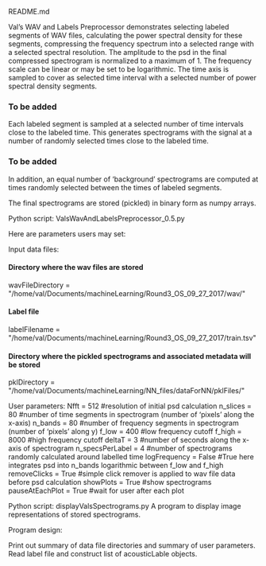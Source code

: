 README.md

Val’s WAV and Labels Preprocessor demonstrates selecting labeled segments of WAV files, calculating the power spectral density for these segments, compressing the frequency spectrum into a selected range with a selected spectral resolution.  The amplitude to the psd in the final compressed spectrogram is normalized to a maximum of 1.  The frequency scale can be linear or may be set to be logarithmic.  The time axis is sampled to cover as selected time interval with a selected number of power spectral density segments.

### To be added
Each labeled segment is sampled at a selected number of time intervals close to the labeled time.  This generates spectrograms with the signal at a number of randomly selected times close to the labeled time.
### To be added
In addition, an equal number of ‘background’ spectrograms are computed at times randomly selected between the times of labeled segments.
 
The final spectrograms are stored (pickled) in binary form as numpy arrays.  

Python script:  ValsWavAndLabelsPreprocessor_0.5.py

Here are parameters users may set:

Input data files:

#### Directory where the wav files are stored
wavFileDirectory = "/home/val/Documents/machineLearning/Round3_OS_09_27_2017/wav/"

#### Label file
labelFilename = "/home/val/Documents/machineLearning/Round3_OS_09_27_2017/train.tsv"

#### Directory where the pickled spectrograms and associated metadata will be stored
pklDirectory = "/home/val/Documents/machineLearning/NN_files/dataForNN/pklFiles/"  

User parameters:
Nfft = 512		#resolution of initial psd calculation
n_slices = 80		#number of time segments in spectrogram (number of ‘pixels’ along the x-axis)
n_bands = 80		#number of frequency segments in spectrogram (number of ‘pixels’ along y)
f_low = 400		#low frequency cutoff 
f_high  = 8000		#high frequency cutoff
deltaT = 3		#number of seconds along the x-axis of spectrogram
n_specsPerLabel = 4	#number of spectrograms randomly calculated around labelled time
logFrequency = False 	#True here integrates psd into n_bands logarithmic between f_low and f_high
removeClicks = True  	#simple click remover is applied to wav file data before psd calculation
showPlots = True        #show spectrograms 
pauseAtEachPlot = True  #wait for user after each plot


Python script:  displayValsSpectrograms.py 
A program to display image representations of stored spectrograms.

Program design:

Print out summary of data file directories and summary of user parameters.
Read label file and construct list of acousticLable objects. 

